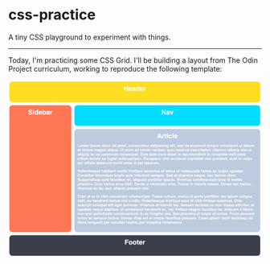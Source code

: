 # css-practice

A tiny CSS playground to experiment with things.

---

Today, I'm practicing some CSS Grid.  I'll be building a layout from The Odin Project curriculum, working to reproduce the following template:

![Grid layout template](./src/desired-outcome.png)

